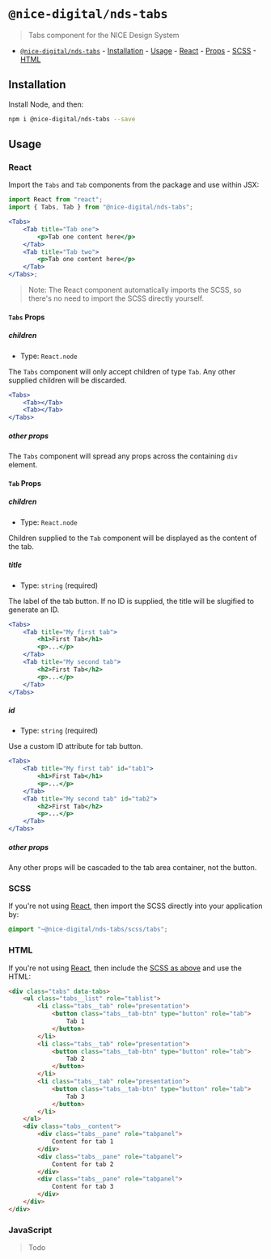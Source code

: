 # `@nice-digital/nds-tabs`

> Tabs component for the NICE Design System

- [`@nice-digital/nds-tabs`](#nice-digitalnds-tabs) - [Installation](#installation) - [Usage](#usage) - [React](#react) - [Props](#props) - [SCSS](#scss) - [HTML](#html)

## Installation

Install Node, and then:

```sh
npm i @nice-digital/nds-tabs --save
```

## Usage

### React

Import the `Tabs` and `Tab` components from the package and use within JSX:

```jsx
import React from "react";
import { Tabs, Tab } from "@nice-digital/nds-tabs";

<Tabs>
	<Tab title="Tab one">
		<p>Tab one content here</p>
	</Tab>
	<Tab title="Tab two">
		<p>Tab one content here</p>
	</Tab>
</Tabs>;
```

> Note: The React component automatically imports the SCSS, so there's no need to import the SCSS directly yourself.

#### `Tabs` Props

##### children

- Type: `React.node`

The `Tabs` component will only accept children of type `Tab`. Any other supplied children will be discarded.

```jsx
<Tabs>
	<Tab></Tab>
	<Tab></Tab>
</Tabs>
```

##### other props

The `Tabs` component will spread any props across the containing `div` element.

#### `Tab` Props

##### children

- Type: `React.node`

Children supplied to the `Tab` component will be displayed as the content of the tab.

##### title

- Type: `string` (required)

The label of the tab button. If no ID is supplied, the title will be slugified to generate an ID.

```jsx
<Tabs>
	<Tab title="My first tab">
		<h1>First Tab</h1>
		<p>...</p>
	</Tab>
	<Tab title="My second tab">
		<h2>First Tab</h2>
		<p>...</p>
	</Tab>
</Tabs>
```

##### id

- Type: `string` (required)

Use a custom ID attribute for tab button.

```jsx
<Tabs>
	<Tab title="My first tab" id="tab1">
		<h1>First Tab</h1>
		<p>...</p>
	</Tab>
	<Tab title="My second tab" id="tab2">
		<h2>First Tab</h2>
		<p>...</p>
	</Tab>
</Tabs>
```

##### other props

Any other props will be cascaded to the tab area container, not the button.

### SCSS

If you're not using [React](#react), then import the SCSS directly into your application by:

```scss
@import "~@nice-digital/nds-tabs/scss/tabs";
```

### HTML

If you're not using [React](#react), then include the [SCSS as above](#scss) and use the HTML:

```html
<div class="tabs" data-tabs>
	<ul class="tabs__list" role="tablist">
		<li class="tabs__tab" role="presentation">
			<button class="tabs__tab-btn" type="button" role="tab">
				Tab 1
			</button>
		</li>
		<li class="tabs__tab" role="presentation">
			<button class="tabs__tab-btn" type="button" role="tab">
				Tab 2
			</button>
		</li>
		<li class="tabs__tab" role="presentation">
			<button class="tabs__tab-btn" type="button" role="tab">
				Tab 3
			</button>
		</li>
	</ul>
	<div class="tabs__content">
		<div class="tabs__pane" role="tabpanel">
			Content for tab 1
		</div>
		<div class="tabs__pane" role="tabpanel">
			Content for tab 2
		</div>
		<div class="tabs__pane" role="tabpanel">
			Content for tab 3
		</div>
	</div>
</div>
```

### JavaScript

> Todo

